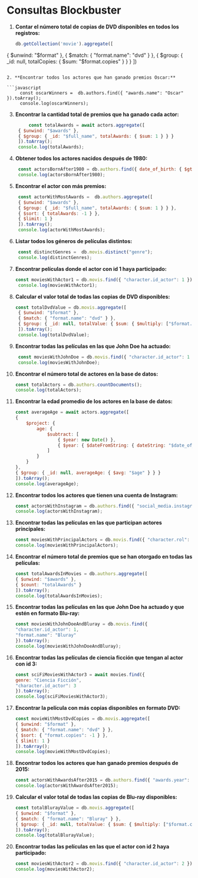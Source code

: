 # Consultas Blockbuster

1. **Contar el número total de copias de DVD disponibles en todos los registros:**

   ```javascript
   db.getCollection('movie').aggregate([
  { $unwind: "$format" },
  { $match: { "format.name": "dvd" } },
  { $group: { _id: null, totalCopies: { $sum: "$format.copies" } } }
    ])
   ```

2. **Encontrar todos los actores que han ganado premios Oscar:**

   ```javascript
        const oscarWinners =  db.authors.find({ "awards.name": "Oscar" }).toArray();
        console.log(oscarWinners);
   ```

3. **Encontrar la cantidad total de premios que ha ganado cada actor:**

   ```javascript
        const totalAwards = await actors.aggregate([
    { $unwind: "$awards" },
    { $group: { _id: "$full_name", totalAwards: { $sum: 1 } } }
    ]).toArray();
    console.log(totalAwards);
   ```

4. **Obtener todos los actores nacidos después de 1980:**

   ```javascript
    const actorsBornAfter1980 = db.authors.find({ date_of_birth: { $gt: "1980-01-01" } }).toArray();
    console.log(actorsBornAfter1980);   
   ```

5. **Encontrar el actor con más premios:**

   ```javascript
    const actorWithMostAwards =  db.authors.aggregate([
    { $unwind: "$awards" },
    { $group: { _id: "$full_name", totalAwards: { $sum: 1 } } },
    { $sort: { totalAwards: -1 } },
    { $limit: 1 }
    ]).toArray();
    console.log(actorWithMostAwards);
   ```

6. **Listar todos los géneros de películas distintos:**

   ```javascript
    const distinctGenres =  db.movis.distinct("genre");
    console.log(distinctGenres);

   ```

7. **Encontrar películas donde el actor con id 1 haya participado:**

   ```javascript
   const moviesWithActor1 = db.movis.find({ "character.id_actor": 1 }).toArray();
    console.log(moviesWithActor1);
   ```

8. **Calcular el valor total de todas las copias de DVD disponibles:**

   ```javascript
   const totalDvdValue = db.movis.aggregate([
    { $unwind: "$format" },
    { $match: { "format.name": "dvd" } },
    { $group: { _id: null, totalValue: { $sum: { $multiply: ["$format.copies", "$format.value"] } } } }
    ]).toArray();
    console.log(totalDvdValue);

   ```

9. **Encontrar todas las películas en las que John Doe ha actuado:**

   ```javascript
    const moviesWithJohnDoe = db.movis.find({ "character.id_actor": 1 }).toArray();
    console.log(moviesWithJohnDoe);
   ```

10. **Encontrar el número total de actores en la base de datos:**

    ```javascript
    const totalActors = db.authors.countDocuments();
    console.log(totalActors);
    ```

11. **Encontrar la edad promedio de los actores en la base de datos:**

    ```javascript
    const averageAge = await actors.aggregate([
    {
        $project: {
            age: {
                $subtract: [
                    { $year: new Date() },
                    { $year: { $dateFromString: { dateString: "$date_of_birth" } } }
                ]
            }
        }
    },
    { $group: { _id: null, averageAge: { $avg: "$age" } } }
    ]).toArray();
    console.log(averageAge);
    ```

12. **Encontrar todos los actores que tienen una cuenta de Instagram:**

    ```javascript
    const actorsWithInstagram = db.authors.find({ "social_media.instagram": { $exists: true } }).toArray();
    console.log(actorsWithInstagram);
    ```

13. **Encontrar todas las películas en las que participan actores principales:**

    ```javascript
    const moviesWithPrincipalActors = db.movis.find({ "character.rol": "principal" }).toArray();
    console.log(moviesWithPrincipalActors);
    ```

14. **Encontrar el número total de premios que se han otorgado en todas las películas:**

    ```javascript
    const totalAwardsInMovies = db.authors.aggregate([
    { $unwind: "$awards" },
    { $count: "totalAwards" }
    ]).toArray();
    console.log(totalAwardsInMovies);
    ```

15. **Encontrar todas las películas en las que John Doe ha actuado y que estén en formato Blu-ray:**

    ```javascript
    const moviesWithJohnDoeAndBluray = db.movis.find({
    "character.id_actor": 1,
    "format.name": "Bluray"
    }).toArray();
    console.log(moviesWithJohnDoeAndBluray); 
    ```

16. **Encontrar todas las películas de ciencia ficción que tengan al actor con id 3:**

    ```javascript
    const sciFiMoviesWithActor3 = await movies.find({
    genre: "Ciencia Ficción",
    "character.id_actor": 3
    }).toArray();
    console.log(sciFiMoviesWithActor3);
    ```

17. **Encontrar la película con más copias disponibles en formato DVD:**

    ```javascript
    const movieWithMostDvdCopies = db.movis.aggregate([
    { $unwind: "$format" },
    { $match: { "format.name": "dvd" } },
    { $sort: { "format.copies": -1 } },
    { $limit: 1 }
    ]).toArray();
    console.log(movieWithMostDvdCopies);

    ```

18. **Encontrar todos los actores que han ganado premios después de 2015:**

    ```javascript
    const actorsWithAwardsAfter2015 = db.authors.find({ "awards.year": { $gt: 2015 } }).toArray();
    console.log(actorsWithAwardsAfter2015);
    ```

19. **Calcular el valor total de todas las copias de Blu-ray disponibles:**

    ```javascript
    const totalBlurayValue = db.movis.aggregate([
    { $unwind: "$format" },
    { $match: { "format.name": "Bluray" } },
    { $group: { _id: null, totalValue: { $sum: { $multiply: ["$format.copies", "$format.value"] } } } }
    ]).toArray();
    console.log(totalBlurayValue);
    ```

20. **Encontrar todas las películas en las que el actor con id 2 haya participado:**

    ```javascript
    const moviesWithActor2 = db.movis.find({ "character.id_actor": 2 }).toArray();
    console.log(moviesWithActor2);
    ```

